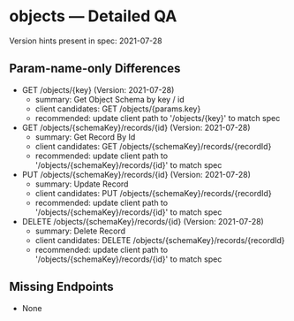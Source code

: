 # objects — Detailed QA

Version hints present in spec: 2021-07-28

## Param-name-only Differences
- GET /objects/{key} (Version: 2021-07-28)
  - summary: Get Object Schema by key / id
  - client candidates: GET /objects/{params.key}
  - recommended: update client path to '/objects/{key}' to match spec
- GET /objects/{schemaKey}/records/{id} (Version: 2021-07-28)
  - summary: Get Record By Id
  - client candidates: GET /objects/{schemaKey}/records/{recordId}
  - recommended: update client path to '/objects/{schemaKey}/records/{id}' to match spec
- PUT /objects/{schemaKey}/records/{id} (Version: 2021-07-28)
  - summary: Update Record
  - client candidates: PUT /objects/{schemaKey}/records/{recordId}
  - recommended: update client path to '/objects/{schemaKey}/records/{id}' to match spec
- DELETE /objects/{schemaKey}/records/{id} (Version: 2021-07-28)
  - summary: Delete Record
  - client candidates: DELETE /objects/{schemaKey}/records/{recordId}
  - recommended: update client path to '/objects/{schemaKey}/records/{id}' to match spec

## Missing Endpoints
- None
